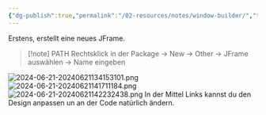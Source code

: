 ```yaml
---
{"dg-publish":true,"permalink":"/02-resources/notes/window-builder/","tags":["code/java/tools","GUI"],"noteIcon":"","updated":"2025-08-26T16:35:09.141+02:00"}
---
```


Erstens, erstellt eine neues JFrame.
> [!note] PATH
> Rechtsklick in der Package -> New -> Other -> JFrame auswählen -> Name eingeben

![2024-06-21-20240621134153101.png](/img/user/02%20-%20RESOURCES/Files/IMG/2024-06-21-20240621134153101.png)
![2024-06-21-20240621141711184.png](/img/user/02%20-%20RESOURCES/Files/IMG/2024-06-21-20240621141711184.png)
![2024-06-21-20240621142232438.png](/img/user/02%20-%20RESOURCES/Files/IMG/2024-06-21-20240621142232438.png)
In der Mittel Links kannst du den Design anpassen un an der Code natürlich ändern. 
